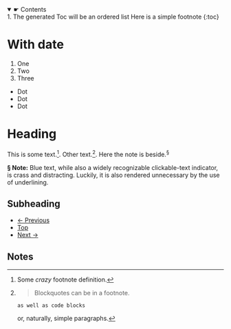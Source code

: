 <nav>
<details open>
<summary>☛ Contents</summary>

<div markdown="1">
1. The generated Toc will be an ordered list Here is a simple footnote
{:toc}
</div>
	
</details>
</nav>

  
# With date

1. One
2. Two
3. Three

* Dot
* Dot
* Dot

# Heading

This is some text.[^1]. Other text.[^footnote]. Here the note is beside.<sup>§</sup>

<aside>
<strong>§ Note:</strong>
Blue text, while also a widely recognizable clickable-text indicator, is crass and distracting. Luckily, it is also rendered unnecessary by the use of underlining.
</aside>

[^1]: Some *crazy* footnote definition.

[^footnote]:
    > Blockquotes can be in a footnote.

        as well as code blocks

    or, naturally, simple paragraphs.


## Subheading


<footer>



<ul id="footer_menu">

<li>
		<a href="#site_heading">
		&larr; Previous
		</a>
</li>
<li>
		<a href="#site_heading">
		Top
		</a>
</li>
<li>
		<a href="#site_heading">
		Next &rarr;
		</a>
</li></ul>	

	


<h2>Notes</h2>
